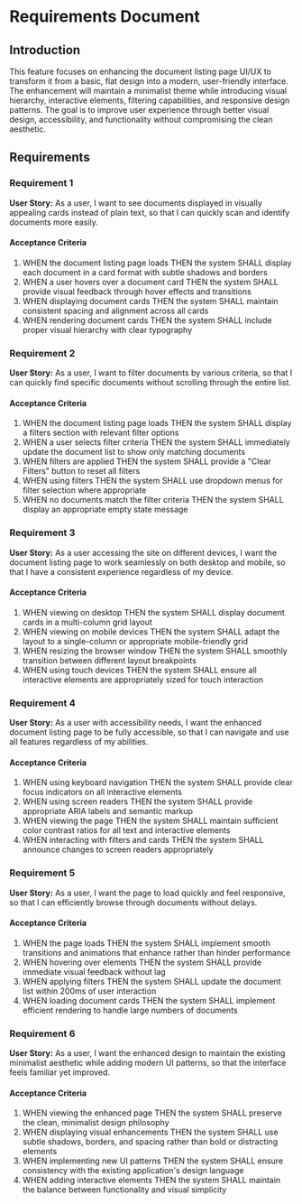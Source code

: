 # Requirements Document

## Introduction

This feature focuses on enhancing the document listing page UI/UX to transform it from a basic, flat design into a modern, user-friendly interface. The enhancement will maintain a minimalist theme while introducing visual hierarchy, interactive elements, filtering capabilities, and responsive design patterns. The goal is to improve user experience through better visual design, accessibility, and functionality without compromising the clean aesthetic.

## Requirements

### Requirement 1

**User Story:** As a user, I want to see documents displayed in visually appealing cards instead of plain text, so that I can quickly scan and identify documents more easily.

#### Acceptance Criteria

1. WHEN the document listing page loads THEN the system SHALL display each document in a card format with subtle shadows and borders
2. WHEN a user hovers over a document card THEN the system SHALL provide visual feedback through hover effects and transitions
3. WHEN displaying document cards THEN the system SHALL maintain consistent spacing and alignment across all cards
4. WHEN rendering document cards THEN the system SHALL include proper visual hierarchy with clear typography

### Requirement 2

**User Story:** As a user, I want to filter documents by various criteria, so that I can quickly find specific documents without scrolling through the entire list.

#### Acceptance Criteria

1. WHEN the document listing page loads THEN the system SHALL display a filters section with relevant filter options
2. WHEN a user selects filter criteria THEN the system SHALL immediately update the document list to show only matching documents
3. WHEN filters are applied THEN the system SHALL provide a "Clear Filters" button to reset all filters
4. WHEN using filters THEN the system SHALL use dropdown menus for filter selection where appropriate
5. WHEN no documents match the filter criteria THEN the system SHALL display an appropriate empty state message

### Requirement 3

**User Story:** As a user accessing the site on different devices, I want the document listing page to work seamlessly on both desktop and mobile, so that I have a consistent experience regardless of my device.

#### Acceptance Criteria

1. WHEN viewing on desktop THEN the system SHALL display document cards in a multi-column grid layout
2. WHEN viewing on mobile devices THEN the system SHALL adapt the layout to a single-column or appropriate mobile-friendly grid
3. WHEN resizing the browser window THEN the system SHALL smoothly transition between different layout breakpoints
4. WHEN using touch devices THEN the system SHALL ensure all interactive elements are appropriately sized for touch interaction

### Requirement 4

**User Story:** As a user with accessibility needs, I want the enhanced document listing page to be fully accessible, so that I can navigate and use all features regardless of my abilities.

#### Acceptance Criteria

1. WHEN using keyboard navigation THEN the system SHALL provide clear focus indicators on all interactive elements
2. WHEN using screen readers THEN the system SHALL provide appropriate ARIA labels and semantic markup
3. WHEN viewing the page THEN the system SHALL maintain sufficient color contrast ratios for all text and interactive elements
4. WHEN interacting with filters and cards THEN the system SHALL announce changes to screen readers appropriately

### Requirement 5

**User Story:** As a user, I want the page to load quickly and feel responsive, so that I can efficiently browse through documents without delays.

#### Acceptance Criteria

1. WHEN the page loads THEN the system SHALL implement smooth transitions and animations that enhance rather than hinder performance
2. WHEN hovering over elements THEN the system SHALL provide immediate visual feedback without lag
3. WHEN applying filters THEN the system SHALL update the document list within 200ms of user interaction
4. WHEN loading document cards THEN the system SHALL implement efficient rendering to handle large numbers of documents

### Requirement 6

**User Story:** As a user, I want the enhanced design to maintain the existing minimalist aesthetic while adding modern UI patterns, so that the interface feels familiar yet improved.

#### Acceptance Criteria

1. WHEN viewing the enhanced page THEN the system SHALL preserve the clean, minimalist design philosophy
2. WHEN displaying visual enhancements THEN the system SHALL use subtle shadows, borders, and spacing rather than bold or distracting elements
3. WHEN implementing new UI patterns THEN the system SHALL ensure consistency with the existing application's design language
4. WHEN adding interactive elements THEN the system SHALL maintain the balance between functionality and visual simplicity